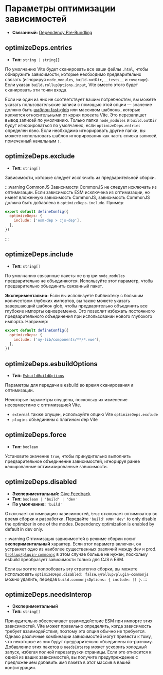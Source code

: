 # Параметры оптимизации зависимостей

- **Связанный:** [Dependency Pre-Bundling](/guide/dep-pre-bundling)

## optimizeDeps.entries

- **Тип:** `string | string[]`

По умолчанию Vite будет сканировать все ваши файлы `.html`, чтобы обнаружить зависимости, которые необходимо предварительно связать (игнорируя `node_modules`, `build.outDir`, `__tests__` и `coverage`). Если указан `build.rollupOptions.input`, Vite вместо этого будет сканировать эти точки входа.

Если ни один из них не соответствует вашим потребностям, вы можете указать пользовательские записи с помощью этой опции — значение должно быть [шаблон fast-glob](https://github.com/mrmlnc/fast-glob#basic-syntax) или массивом шаблоны, которые являются относительными от корня проекта Vite. Это перезапишет вывод записей по умолчанию. Только папки `node_modules` и `build.outDir` будут игнорироваться по умолчанию, если `optimizeDeps.entries` определен явно. Если необходимо игнорировать другие папки, вы можете использовать шаблон игнорирования как часть списка записей, помеченный начальным `!`.

## optimizeDeps.exclude

- **Тип:** `string[]`

Зависимости, которые следует исключить из предварительной сборки.

:::warning CommonJS
Зависимости CommonJS не следует исключать из оптимизации. Если зависимость ESM исключена из оптимизации, но имеет вложенную зависимость CommonJS, зависимость CommonJS должна быть добавлена в `optimizeDeps.include`. Пример:

```js
export default defineConfig({
  optimizeDeps: {
    include: ['esm-dep > cjs-dep'],
  },
})
```

:::

## optimizeDeps.include

- **Тип:** `string[]`

По умолчанию связанные пакеты не внутри `node_modules` предварительно не объединяются. Используйте этот параметр, чтобы предварительно объединить связанный пакет.

**Экспериментально:** Если вы используете библиотеку с большим количеством глубоких импортов, вы также можете указать завершающий шаблон glob, чтобы предварительно объединить все глубокие импорты одновременно. Это позволит избежать постоянного предварительного объединения при использовании нового глубокого импорта. Например:

```js
export default defineConfig({
  optimizeDeps: {
    include: ['my-lib/components/**/*.vue'],
  },
})
```

## optimizeDeps.esbuildOptions

- **Тип:** [`EsbuildBuildOptions`](https://esbuild.github.io/api/#simple-options)

Параметры для передачи в esbuild во время сканирования и оптимизации.

Некоторые параметры опущены, поскольку их изменение несовместимо с оптимизацией Vite.

- `external` также опущен, используйте опцию Vite `optimizeDeps.exclude`
- `plugins` объединены с плагином dep Vite

## optimizeDeps.force

- **Тип:** `boolean`

Установите значение `true`, чтобы принудительно выполнить предварительное объединение зависимостей, игнорируя ранее кэшированные оптимизированные зависимости.

## optimizeDeps.disabled

- **Экспериментальный:** [Give Feedback](https://github.com/vitejs/vite/discussions/13839)
- **Тип:** `boolean | 'build' | 'dev'`
- **По умолчанию:** `'build'`

Отключает оптимизацию зависимостей, `true` отключает оптимизатор во время сборки и разработки. Передайте `'build'` или `'dev'` to only disable the optimizer in one of the modes. Dependency optimization is enabled by default in dev only.

:::warning
Оптимизация зависимостей в режиме сборки носит **экспериментальный** характер. Если этот параметр включен, он устраняет одно из наиболее существенных различий между dev и prod. [`@rollup/plugin-commonjs`](https://github.com/rollup/plugins/tree/master/packages/commonjs) в этом случае больше не нужен, поскольку esbuild преобразует зависимости только для CJS в ESM.

Если вы хотите попробовать эту стратегию сборки, вы можете использовать `optimizeDeps.disabled: false`. `@rollup/plugin-commonjs` можно удалить, передав `build.commonjsOptions: { include: [] }`.
:::

## optimizeDeps.needsInterop

- **Экспериментальный**
- **Тип:** `string[]`

Принудительно обеспечивает взаимодействие ESM при импорте этих зависимостей. Vite может правильно определить, когда зависимость требует взаимодействия, поэтому эта опция обычно не требуется. Однако различные комбинации зависимостей могут привести к тому, что некоторые из них будут предварительно объединены по-разному. Добавление этих пакетов в `needsInterop` может ускорить холодный запуск, избегая полной перезагрузки страницы. Если это относится к одной из ваших зависимостей, вы получите предупреждение с предложением добавить имя пакета в этот массив в вашей конфигурации.
